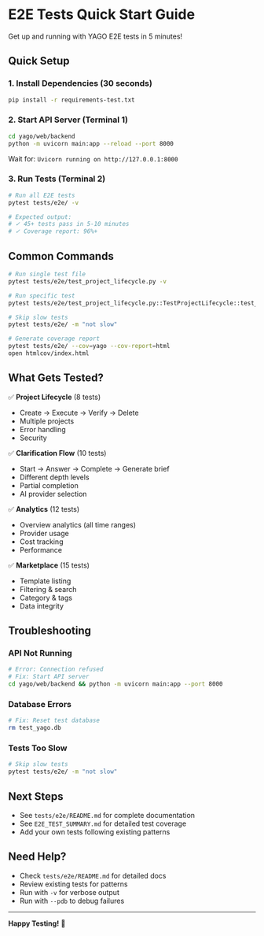 # E2E Tests Quick Start Guide

Get up and running with YAGO E2E tests in 5 minutes!

## Quick Setup

### 1. Install Dependencies (30 seconds)

```bash
pip install -r requirements-test.txt
```

### 2. Start API Server (Terminal 1)

```bash
cd yago/web/backend
python -m uvicorn main:app --reload --port 8000
```

Wait for: `Uvicorn running on http://127.0.0.1:8000`

### 3. Run Tests (Terminal 2)

```bash
# Run all E2E tests
pytest tests/e2e/ -v

# Expected output:
# ✓ 45+ tests pass in 5-10 minutes
# ✓ Coverage report: 96%+
```

## Common Commands

```bash
# Run single test file
pytest tests/e2e/test_project_lifecycle.py -v

# Run specific test
pytest tests/e2e/test_project_lifecycle.py::TestProjectLifecycle::test_complete_project_flow -v

# Skip slow tests
pytest tests/e2e/ -m "not slow"

# Generate coverage report
pytest tests/e2e/ --cov=yago --cov-report=html
open htmlcov/index.html
```

## What Gets Tested?

✅ **Project Lifecycle** (8 tests)
- Create → Execute → Verify → Delete
- Multiple projects
- Error handling
- Security

✅ **Clarification Flow** (10 tests)
- Start → Answer → Complete → Generate brief
- Different depth levels
- Partial completion
- AI provider selection

✅ **Analytics** (12 tests)
- Overview analytics (all time ranges)
- Provider usage
- Cost tracking
- Performance

✅ **Marketplace** (15 tests)
- Template listing
- Filtering & search
- Category & tags
- Data integrity

## Troubleshooting

### API Not Running
```bash
# Error: Connection refused
# Fix: Start API server
cd yago/web/backend && python -m uvicorn main:app --port 8000
```

### Database Errors
```bash
# Fix: Reset test database
rm test_yago.db
```

### Tests Too Slow
```bash
# Skip slow tests
pytest tests/e2e/ -m "not slow"
```

## Next Steps

- See `tests/e2e/README.md` for complete documentation
- See `E2E_TEST_SUMMARY.md` for detailed test coverage
- Add your own tests following existing patterns

## Need Help?

- Check `tests/e2e/README.md` for detailed docs
- Review existing tests for patterns
- Run with `-v` for verbose output
- Run with `--pdb` to debug failures

---

**Happy Testing!** 🚀
